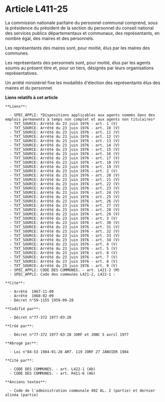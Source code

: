 # Article L411-25

La commission nationale paritaire du personnel communal comprend, sous la présidence du président de la section du personnel
du conseil national des services publics départementaux et communaux, des représentants, en nombre égal, des maires et des
personnels.

Les représentants des maires sont, pour moitié, élus par les maires des communes.

Les représentants des personnels sont, pour moitié, élus par les agents soumis au présent titre et, pour un tiers, désignés
par leurs organisations représentatives.

Un arrêté ministériel fixe les modalités d'élection des représentants élus des maires et du personnel.

**Liens relatifs à cet article**

	**Liens**:

	  - SPEC_APPLI: *Dispositions applicables aux agents nommés dans des emplois permanents à temps non complet et aux agents non titulaires*
	  - TXT_SOURCE: Arrêté du 23 juin 1976 - art. 1 (V)
	  - TXT_SOURCE: Arrêté du 23 juin 1976 - art. 10 (V)
	  - TXT_SOURCE: Arrêté du 23 juin 1976 - art. 11 (V)
	  - TXT_SOURCE: Arrêté du 23 juin 1976 - art. 12 (V)
	  - TXT_SOURCE: Arrêté du 23 juin 1976 - art. 13 (V)
	  - TXT_SOURCE: Arrêté du 23 juin 1976 - art. 14 (V)
	  - TXT_SOURCE: Arrêté du 23 juin 1976 - art. 15 (V)
	  - TXT_SOURCE: Arrêté du 23 juin 1976 - art. 16 (V)
	  - TXT_SOURCE: Arrêté du 23 juin 1976 - art. 17 (V)
	  - TXT_SOURCE: Arrêté du 23 juin 1976 - art. 18 (V)
	  - TXT_SOURCE: Arrêté du 23 juin 1976 - art. 19 (V)
	  - TXT_SOURCE: Arrêté du 23 juin 1976 - art. 2 (V)
	  - TXT_SOURCE: Arrêté du 23 juin 1976 - art. 20 (V)
	  - TXT_SOURCE: Arrêté du 23 juin 1976 - art. 21 (V)
	  - TXT_SOURCE: Arrêté du 23 juin 1976 - art. 22 (V)
	  - TXT_SOURCE: Arrêté du 23 juin 1976 - art. 23 (V)
	  - TXT_SOURCE: Arrêté du 23 juin 1976 - art. 24 (V)
	  - TXT_SOURCE: Arrêté du 23 juin 1976 - art. 25 (V)
	  - TXT_SOURCE: Arrêté du 23 juin 1976 - art. 26 (V)
	  - TXT_SOURCE: Arrêté du 23 juin 1976 - art. 27 (V)
	  - TXT_SOURCE: Arrêté du 23 juin 1976 - art. 28 (V)
	  - TXT_SOURCE: Arrêté du 23 juin 1976 - art. 29 (V)
	  - TXT_SOURCE: Arrêté du 23 juin 1976 - art. 3 (V)
	  - TXT_SOURCE: Arrêté du 23 juin 1976 - art. 30 (V)
	  - TXT_SOURCE: Arrêté du 23 juin 1976 - art. 31 (V)
	  - TXT_SOURCE: Arrêté du 23 juin 1976 - art. 32 (V)
	  - TXT_SOURCE: Arrêté du 23 juin 1976 - art. 33 (V)
	  - TXT_SOURCE: Arrêté du 23 juin 1976 - art. 34 (V)
	  - TXT_SOURCE: Arrêté du 23 juin 1976 - art. 4 (V)
	  - TXT_SOURCE: Arrêté du 23 juin 1976 - art. 5 (V)
	  - TXT_SOURCE: Arrêté du 23 juin 1976 - art. 6 (V)
	  - TXT_SOURCE: Arrêté du 23 juin 1976 - art. 7 (V)
	  - TXT_SOURCE: Arrêté du 23 juin 1976 - art. 8 (V)
	  - TXT_SOURCE: Arrêté du 23 juin 1976 - art. 9 (V)
	  - SPEC_APPLI: CODE DES COMMUNES. - art. L421-2 (M)
	  - SPEC_APPLI: Code des communes L421-2, L422-1 :

	**Cite**:

	  - Arrêté  1967-11-09
	  - Arrêté  1968-02-09
	  - Décret n°59-1155 1959-09-28

	**Codifié par**:

	  - Décret n°77-372 1977-03-28

	**Créé par**:

	  - Décret n°77-372 1977-03-28 JORF et JONC 5 avril 1977

	**Abrogé par**:

	  - Loi n°84-53 1984-01-26 ART. 119 JORF 27 JANVIER 1984

	**Cité par**:

	  - CODE DES COMMUNES. - art. L422-1 (Ab)
	  - CODE DES COMMUNES. - art. R411-6 (Ab)

	**Anciens textes**:

	  - Code de l'administration communale 492 AL. 2 (partie) et dernier alinéa (partie)
